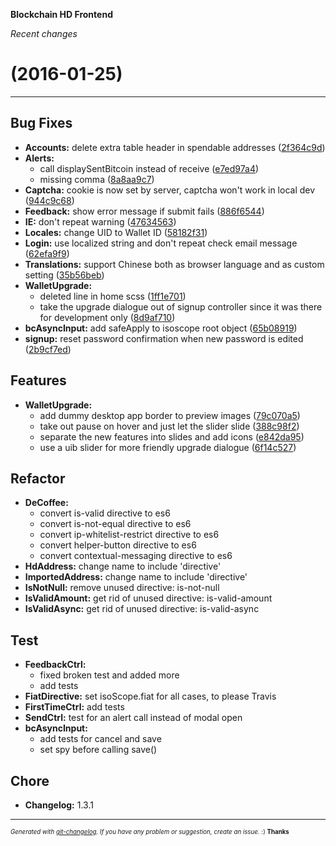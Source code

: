 __Blockchain HD Frontend__

_Recent changes_

#   (2016-01-25)



---

## Bug Fixes

- **Accounts:** delete extra table header in spendable addresses
  ([2f364c9d](https://github.com/blockchain/My-Wallet-HD-Frontend/commit/2f364c9d52652dd94c407ac825ec1f3a4f96895c))
- **Alerts:**
  - call displaySentBitcoin instead of receive
  ([e7ed97a4](https://github.com/blockchain/My-Wallet-HD-Frontend/commit/e7ed97a46e2728d18d7ca6163831f14e9ccdda11))
  - missing comma
  ([8a8aa9c7](https://github.com/blockchain/My-Wallet-HD-Frontend/commit/8a8aa9c7c1efdbfd0f7901d047319f61f58ff179))
- **Captcha:** cookie is now set by server, captcha won't work in local dev
  ([944c9c68](https://github.com/blockchain/My-Wallet-HD-Frontend/commit/944c9c68cb1ef0b1356a3eee555866eb387edbfc))
- **Feedback:** show error message if submit fails
  ([886f6544](https://github.com/blockchain/My-Wallet-HD-Frontend/commit/886f6544ea53e4cc5ffafdce127d0bfdae2374a7))
- **IE:** don't repeat warning
  ([47634563](https://github.com/blockchain/My-Wallet-HD-Frontend/commit/476345639487e9056fc4ac55c163206cdc1221fb))
- **Locales:** change UID to Wallet ID
  ([58182f31](https://github.com/blockchain/My-Wallet-HD-Frontend/commit/58182f31f018f3bcc3d3464f95850becfa5dcbb4))
- **Login:** use localized string and don't repeat check email message
  ([62efa9f9](https://github.com/blockchain/My-Wallet-HD-Frontend/commit/62efa9f976ec5336ea8d87faf8f7701df959e386))
- **Translations:** support Chinese both as browser language and as custom setting
  ([35b56beb](https://github.com/blockchain/My-Wallet-HD-Frontend/commit/35b56bebd531e682cdfe8e16e9bf97405bd2fb01))
- **WalletUpgrade:**
  - deleted line in home scss
  ([1ff1e701](https://github.com/blockchain/My-Wallet-HD-Frontend/commit/1ff1e701464fb049e19353522cd17085d6d5f520))
  - take the upgrade dialogue out of signup controller since it was there for development only
  ([8d9af710](https://github.com/blockchain/My-Wallet-HD-Frontend/commit/8d9af71098c64d4d61c8f3a769d6afcc515ef891))
- **bcAsyncInput:** add safeApply to isoscope root object
  ([65b08919](https://github.com/blockchain/My-Wallet-HD-Frontend/commit/65b08919f583923abc93504b9bd352af5b73b973))
- **signup:** reset password confirmation when new password is edited
  ([2b9cf7ed](https://github.com/blockchain/My-Wallet-HD-Frontend/commit/2b9cf7ed1e72d406bbcff37b6f592c9af13d65e1))


## Features

- **WalletUpgrade:**
  - add dummy desktop app border to preview images
  ([79c070a5](https://github.com/blockchain/My-Wallet-HD-Frontend/commit/79c070a5fa60480acfd80d99cd8ce576c986b949))
  - take out pause on hover and just let the slider slide
  ([388c98f2](https://github.com/blockchain/My-Wallet-HD-Frontend/commit/388c98f2aea7680dba3ddc8304c82d12012daa5b))
  - separate the new features into slides and add icons
  ([e842da95](https://github.com/blockchain/My-Wallet-HD-Frontend/commit/e842da95476cad27904f15ad6449394c0b2374ad))
  - use a uib slider for more friendly upgrade dialogue
  ([6f14c527](https://github.com/blockchain/My-Wallet-HD-Frontend/commit/6f14c5275b41a301255e5d4b97f707912e41634d))


## Refactor

- **DeCoffee:**
  - convert is-valid directive to es6
  - convert is-not-equal directive to es6
  - convert ip-whitelist-restrict directive to es6
  - convert helper-button directive to es6
  - convert contextual-messaging directive to es6
- **HdAddress:** change name to include 'directive'
- **ImportedAddress:** change name to include 'directive'
- **IsNotNull:** remove unused directive: is-not-null
- **IsValidAmount:** get rid of unused directive: is-valid-amount
- **IsValidAsync:** get rid of unused directive: is-valid-async


## Test

- **FeedbackCtrl:**
  - fixed broken test and added more
  - add tests
- **FiatDirective:** set isoScope.fiat for all cases, to please Travis
- **FirstTimeCtrl:** add tests
- **SendCtrl:** test for an alert call instead of modal open
- **bcAsyncInput:**
  - add tests for cancel and save
  - set spy before calling save()


## Chore

- **Changelog:** 1.3.1



---
<sub><sup>*Generated with [git-changelog](https://github.com/rafinskipg/git-changelog). If you have any problem or suggestion, create an issue.* :) **Thanks** </sub></sup>